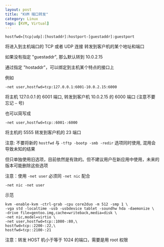 ```yaml
---
layout: post
title: "KVM 端口转发"
category: Linux
tags: [KVM, Virtual]
---
```



    hostfwd=[tcp|udp]:[hostaddr]:hostport-[guestaddr]:guestport

将进入到主机端口的 TCP 或者 UDP 连接 转发到客户机的某个地址和端口

如果没有指定 "guestaddr", 那么默认转到 10.0.2.15

通过指定 "hostaddr"，可以绑定到主机某个特点的接口上

<!-- more -->

例如

    -net user,hostfwd=tcp:127.0.0.1:6001-10.0.2.15:6000

将主机 127.0.0.1 的 6001 端口, 转发到客户机 10.0.2.15 的 6000 端口 (注意不要忘记 `–` 号)

也可以简写成

    -net user,hostfwd=tcp::6001-:6000

将主机的 5555 转发到客户机的 23 端口

注意: 不要将新的 `hostfwd` 与 `-tftp -bootp -smb -redir` 选项同时使用, 混用会导致未知的结果

但只单独使用旧选项，目前依然是有效的。但不建议用户在新应用中使用，未来的版本可能删除这些选项

注意：使用 `-net user` 必须同 `-net nic` 配合

    -net nic -net user

示范

    kvm -enable-kvm -ctrl-grab -cpu core2duo -m 512 -smp 1 \
    -vga std -localtime -usb -usbdevice tablet -soundhw hda -daemonize \
    -drive file=gentoo.img,cache=writeback,media=disk \
    -net nic,model=virtio \
    -net user,hostfwd=tcp::1080-:80,\
    hostfwd=tcp::2200-:22,\
    hostfwd=tcp::2100-:21

注意：转发 HOST 机小于等于 1024 的端口，需要是用 root 权限
